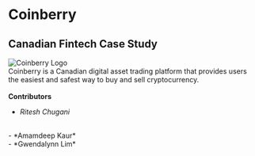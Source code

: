 # Coinberry
## Canadian Fintech Case Study
![Coinberry Logo](https://s3.ca-central-1.amazonaws.com/assets.coinberry.com/images/Coinberry_logo_colored_text.png)
<br>
Coinberry is a Canadian digital asset trading platform that provides users the easiest and safest way to buy and sell cryptocurrency.
<br>
<br>
**Contributors**
<br>
- *Ritesh Chugani*
<br>
- *Amamdeep Kaur*
<br>
- *Gwendalynn Lim*
<br>